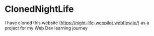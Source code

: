 # ClonedNightLife
I have cloned this website (https://night-life-wcopilot.webflow.io/) as a project for my Web Dev learning journey
